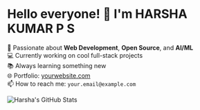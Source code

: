 # Hello everyone! 👋 I'm HARSHA KUMAR P S

🚀 Passionate about **Web Development**, **Open Source**, and **AI/ML**  
💻 Currently working on cool full-stack projects  
📚 Always learning something new  
🌐 Portfolio: [yourwebsite.com](https://yourwebsite.com)  
📫 How to reach me: `your.email@example.com`

![Harsha's GitHub Stats](https://github-readme-stats.vercel.app/api?username=your-github-username&show_icons=true&theme=github_dark)
